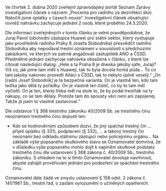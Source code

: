 


Ve čtvrtek 2. dubna 2020 zveřejnil zpravodajský portál Seznam Zprávy investigativní článek s názvem „Procenta pro radního za dezinfekci škol. Natočili jsme úplatky v časech nouze“.
Investigativní článek obsahující rovněž nahrávku zachycuje jednání 2 osob, které proběhlo 24.3.2020.

Dle informací zveřejněných v tomto článku je velmi pravděpodobné, že Juraj Pavol (obchodní zástupce Huawei pro státní sektor, který vystupuje jako prostředník radního Prahy 8 Josefa Slobodníka) přesvědčil radního Slobodníka aby nepodával trestní oznámení v souvislosti s předchozími zakázkami, ve kterých se patrně angažovali zastupitelé ANO a ČSSD.
Předmětné jednání zachycuje nahrávka obsažená v článku, z které lze citovat následující dialog: „Hele a ta Praha 8 je dneska jakoby safe, Juraji? Víš co, jak jsme tam měli s Huawejí, tak to byla docela horká půda… To co tam jakoby nakonec provedli Aňáci s ČSSD, tak to nebylo úplně veselý.“
„On [radní Josef Slobodník] je ta bezpečná varianta. On je vlastně ten, kdo tam teďka jako dělá ty pořádky. On je vlastně ten čistič, co by to tam měl vyčistit. On je ten, kterej třeba měl na stole to, že by podal trestňák na ty nákupy, co se tam dělaly. Protože tam do spousty věcí není ani zapojenej. Takže já jsem to vlastně zastavoval.“

Dle odstavce 1 § 368 trestního zákoníku 40/2009 Sb. se trestného činu neoznámení trestného činu dopustí ten:
- Kdo se hodnověrným způsobem dozví, že jiný spáchal trestný čin … přijetí úplatku (§ 331), podplacení (§ 332), … a takový trestný čin neoznámí bez odkladu státnímu zástupci nebo policejnímu orgánu...
Na základě výše popsaného skutkového stavu se Oznamovatel domnívá, že v důsledku výše popsaného mohlo dojít k naplnění skutkové podstaty trestného činu dle ustanovení § 368 zákona č. 40/2009 Sb., trestního zákoníku.
S ohledem na to si tímto Oznamovatel dovoluje navrhnout, abyste zahájili prověřování jednání pro podezření ze spáchání trestného činu.

Oznamovatel dále žádá ve smyslu ustanovení § 158 odst. 2 zákona č. 141/1961 Sb., trestní řád, o zaslání vyrozumění o učiněných opatřeních.
